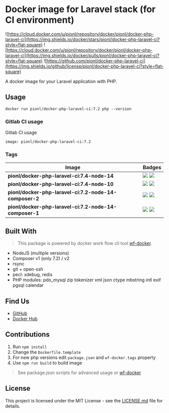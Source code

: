 # Docker image for Laravel stack (for CI environment)

![https://cloud.docker.com/u/pionl/repository/docker/pionl/docker-php-laravel-ci](https://img.shields.io/docker/stars/pionl/docker-php-laravel-ci?style=flat-square)
![https://cloud.docker.com/u/pionl/repository/docker/pionl/docker-php-laravel-ci](https://img.shields.io/docker/pulls/pionl/docker-php-laravel-ci?style=flat-square)
![https://github.com/pionl/docker-php-laravel-ci](https://img.shields.io/github/license/pionl/docker-php-laravel-ci?style=flat-square)

A docker image for your Laravel application with PHP.


## Usage
```
docker run pionl/docker-php-laravel-ci:7.2 php --version
```

### Gitlab CI usage

Gitlab CI usage

```shell
image: pionl/docker-php-laravel-ci:7.2
```

### Tags

Image | Badges
 --- | ---
**pionl/docker-php-laravel-ci:7.4-node-14** | ![](https://img.shields.io/microbadger/layers/pionl/docker-php-laravel-ci:7.4-node-14?style=flat-square) ![](https://img.shields.io/microbadger/image-size/pionl/docker-php-laravel-ci:7.4-node-14?style=flat-square)
**pionl/docker-php-laravel-ci:7.4-node-10** | ![](https://img.shields.io/microbadger/layers/pionl/docker-php-laravel-ci:7.4-node-10?style=flat-square) ![](https://img.shields.io/microbadger/image-size/pionl/docker-php-laravel-ci:7.4-node-10?style=flat-square)
**pionl/docker-php-laravel-ci:7.2-node-14-composer-2** | ![](https://img.shields.io/microbadger/layers/pionl/docker-php-laravel-ci:7.2-node-14-composer-2?style=flat-square) ![](https://img.shields.io/microbadger/image-size/pionl/docker-php-laravel-ci:7.2-node-14-composer-2?style=flat-square)
**pionl/docker-php-laravel-ci:7.2-node-14-composer-1** | ![](https://img.shields.io/microbadger/layers/pionl/docker-php-laravel-ci:7.2-node-14-composer-1?style=flat-square) ![](https://img.shields.io/microbadger/image-size/pionl/docker-php-laravel-ci:7.2-node-14-composer-1?style=flat-square)


## Built With

> This package is powered by docker work flow cli tool [wf-docker](https://github.com/wrk-flow/wf-docker).

* NodeJS (multiple versions)
* Composer v1 (only 7.2) / v2
* rsync
* git + open-ssh
* pecl: xdebug, redis
* PHP modules: pdo_mysql zip tokenizer xml json ctype mbstring intl exif pgsql calendar

## Find Us

* [GitHub](https://github.com/pionl/docker-php-laravel-ci)
* [Docker Hub](https://cloud.docker.com/repository/docker/pionl/docker-php-laravel-ci)

## Contributions

1. Run `npm install`
2. Change the `Dockerfile.template`
3. For new php versions edit `package.json` and `wf-docker.tags` property
4. Use `npm run build` to build image

> See package.json scripts for advanced usage or [wf-docker](https://github.com/wrk-flow/wf-docker)

## License

This project is licensed under the MIT License - see the [LICENSE.md](LICENSE.md) file for details.
